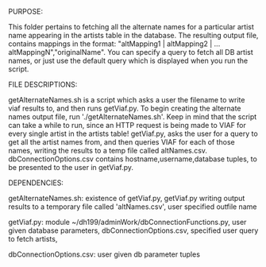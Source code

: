 PURPOSE:

This folder pertains to fetching all the alternate names for a particular artist name appearing 
in the artists table in the database. The resulting output file, contains mappings in the format:
"altMapping1 | altMapping2 | ... altMappingN","originalName". You can specify a query to fetch 
all DB artist names, or just use the default query which is displayed when you run the script.

FILE DESCRIPTIONS: 

getAlternateNames.sh is a script which asks a user the filename to write viaf results to, and then 
runs  getViaf.py. To begin creating the alternate names output file, run './getAlternateNames.sh'. 
Keep in mind that the script can take a while to run, since an HTTP request is being made to VIAF for 
every single artist in the artists table! getViaf.py, asks the user for a query to get all the artist
names from, and then queries VIAF for each of those names, writing the results to a temp file called
altNames.csv. dbConnectionOptions.csv contains hostname,username,database tuples, to be presented to 
the user in getViaf.py.

DEPENDENCIES:

getAlternateNames.sh: existence of getViaf.py, getViaf.py writing output results to a temporary
file called 'altNames.csv', user specified outfile name

getViaf.py: module ~/dh199/adminWork/dbConnectionFunctions.py, user given database parameters, 
dbConnectionOptions.csv, specified user query to fetch artists, 

dbConnectionOptions.csv: user given db parameter tuples
